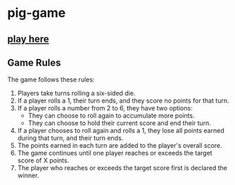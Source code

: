 # pig-game

## [play here](https://anirudhnbua.github.io/pig-game/)
## Game Rules

The game follows these rules:

1. Players take turns rolling a six-sided die.
2. If a player rolls a 1, their turn ends, and they score no points for that turn.
3. If a player rolls a number from 2 to 6, they have two options:
   - They can choose to roll again to accumulate more points.
   - They can choose to hold their current score and end their turn.
4. If a player chooses to roll again and rolls a 1, they lose all points earned during that turn, and their turn ends.
5. The points earned in each turn are added to the player's overall score.
6. The game continues until one player reaches or exceeds the target score of X points.
7. The player who reaches or exceeds the target score first is declared the winner.
